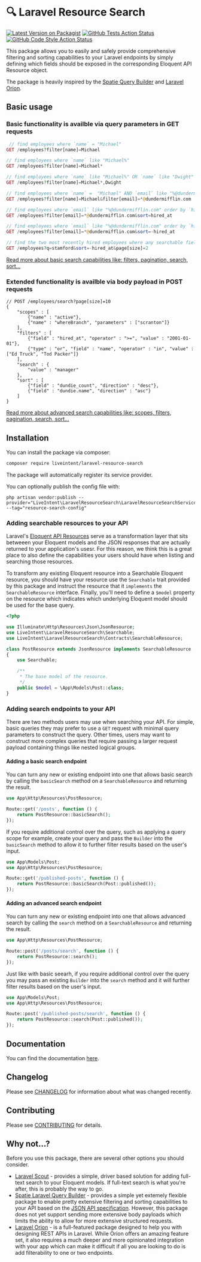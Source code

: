# 🔍 Laravel Resource Search

[![Latest Version on Packagist](https://img.shields.io/packagist/v/liveintent/laravel-resource-search.svg?style=flat-square)](https://packagist.org/packages/liveintent/laravel-resource-search)
[![GitHub Tests Action Status](https://img.shields.io/github/workflow/status/liveintent/laravel-resource-search/test-php?label=tests)](https://github.com/liveintent/laravel-resource-search/actions?query=workflow%3Atest-php+branch%3Amain)
[![GitHub Code Style Action Status](https://img.shields.io/github/workflow/status/liveintent/laravel-resource-search/lint-php?label=code%20style)](https://github.com/liveintent/laravel-resource-search/actions?query=workflow%3Alint-php+branch%3Amain)

This package allows you to easily and safely provide comprehensive filtering and sorting capabilities to your Laravel endpoints by simply defining which fields should be exposed in the corresponding Eloquent API Resource object.

The package is heavily inspired by the [Spatie Query Builder](https://github.com/spatie/laravel-query-builder/tree/main) and [Laravel Orion](https://tailflow.github.io/laravel-orion-docs/).

## Basic usage

### Basic functionality is availble via query parameters in GET requests

```php
 // find employees where `name` = "Michael"
GET /employees?filter[name]=Michael

// find employees where `name` like "Michael%"
GET /employees?filter[name]=Michael* 

// find employees where `name` like "Michael%" OR `name` like "Dwight"
GET /employees?filter[name]=Michael*,Dwight 

// find employees where `name` =  "Michael" AND `email` like "%@dundermifflin.com"
GET /employees?filter[name]=Michael&filter[email]=*@dundermifflin.com

// find employees where `email` like "%@dundermifflin.com" order by `hired_at`
GET /employees?filter[email]=*@dundermifflin.com&sort=hired_at 

// find employees where `email` like "%@dundermifflin.com" order by `hired_at` desc
GET /employees?filter[email]=*@dundermifflin.com&sort=-hired_at 

// find the two most recently hired employees where any searchable field contains "stamford"
GET /employees?q=stamford&sort=-hired_at&page[size]=2
```

[Read more about basic search capabilities like: filters, pagination, search, sort...](/docs/README.md)

### Extended functionality is availble via body payload in POST requests

```jsonc
// POST /employees/search?page[size]=10
{
    "scopes" : [
        {"name" : "active"},
        {"name" : "whereBranch", "parameters" : ["scranton"]}
    ],
    "filters" : [
        {"field" : "hired_at", "operator" : ">=", "value" : "2001-01-01"},
        {"type" : "or", "field" : "name", "operator" : "in", "value" : ["Ed Truck", "Tod Packer"]}
    ],
    "search" : {
        "value" : "manager"
    },
    "sort" : [
        {"field" : "dundie_count", "direction" : "desc"},
        {"field" : "dundie.name", "direction" : "asc"}
    ]
}
```

[Read more about advanced search capabilities like: scopes, filters, pagination, search, sort...](/docs/README.md)

## Installation

You can install the package via composer:

```bash
composer require liveintent/laravel-resource-search
```

The package will automatically register its service provider.

You can optionally publish the config file with:

```
php artisan vendor:publish --provider="LiveIntent\LaravelResourceSearch\LaravelResourceSearchServiceProvider" --tag="resource-search-config"
```

### Adding searchable resources to your API

Laravel's [Eloquent API Resources](https://laravel.com/docs/master/eloquent-resources) serve as a transformation layer that sits betweeen your Eloquent models and the JSON responses that are actually returned to your application's usesr. For this reason, we think this is a great place to also define the capabilities your users should have when listing and searching those resources.

To transform any existing Eloquent resource into a Searchable Eloquent resource, you should have your resource use the `Searchable` trait provided by this package and instruct the resource that it `implements` the `SearchableResource` interface. Finally, you'll need to define a `$model` property on the resource which indicates which underlying Eloquent model should be used for the base query.

```php
<?php

use Illuminate\Http\Resources\Json\JsonResource;
use LiveIntent\LaravelResourceSearch\Searchable;
use LiveIntent\LaravelResourceSearch\Contracts\SearchableResource;

class PostResource extends JsonResource implements SearchableResource
{
    use Searchable;

    /**
     * The base model of the resource.
     */
    public $model = \App\Models\Post::class;
}
```

### Adding search endpoints to your API

There are two methods users may use when searching your API. For simple, basic queries they may prefer to use a `GET` request with minimal query parameters to construct the query. Other times, users may want to construct more complex queries that require passing a larger request payload containing things like nested logical groups.

#### Adding a basic search endpoint

You can turn any new or existing endpoint into one that allows basic search by calling the `basicSearch` method on a `SearchableResource` and returning the result.

```php
use App\Http\Resources\PostResource;

Route::get('/posts', function () {
    return PostResource::basicSearch();
});
```

If you require additional control over the query, such as applying a query scope for example, create your query and pass the `Builder` into the `basicSearch` method to allow it to further filter results based on the user's input.

```php
use App\Models\Post;
use App\Http\Resources\PostResource;

Route::get('/published-posts', function () {
    return PostResource::basicSearch(Post::published());
});
```

#### Adding an advanced search endpoint

You can turn any new or existing endpoint into one that allows advanced search by calling the `search` method on a `SearchableResource` and returning the result.

```php
use App\Http\Resources\PostResource;

Route::post('/posts/search', function () {
    return PostResource::search();
});
```

Just like with basic seearh, if you require additional control over the query you may pass an existing `Builder` into the `search` method and it will further filter results based on the user's input.

```php
use App\Models\Post;
use App\Http\Resources\PostResource;

Route::post('/published-posts/search', function () {
    return PostResource::search(Post::published());
});
```

## Documentation

You can find the documentation [here](/docs/README.md).

## Changelog

Please see [CHANGELOG](/CHANGELOG.md) for information about what was changed recently.

## Contributing

Please see [CONTRIBUTING](/.github/CONTRIBUTING.md) for details.

## Why not...?

Before you use this package, there are several other options you should consider.

+ [Laravel Scout](https://laravel.com/docs/9.x/scout) - provides a simple, driver based solution for adding full-text search to your Eloquent models. If full-text search is what you're after, this is probably the way to go.
+ [Spatie Laravel Query Builder](https://github.com/spatie/laravel-query-builder/tree/main) - provides a simple yet extemely flexible package to enable pretty extensive filtering and sorting capabilities to your API based on the [JSON API specification](http://jsonapi.org/). However, this package does not yet support sending more extensive body payloads which limits the ability to allow for more extensive structured requests.
+ [Laravel Orion](https://tailflow.github.io/laravel-orion-docs/) - is a full-featured package designed to help you with designing REST APIs in Laravel. While Orion offers an amazing feature set, it also requires a much deeper and more opinionated integration with your app which can make it difficult if all you are looking to do is add filterability to one or two endpoints.
